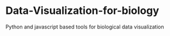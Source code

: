 # Data-Visualization-for-biology
Python and javascript based tools for biological data visualization
